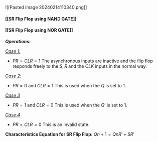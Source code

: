 ![[Pasted image 20240214110340.png]]

#### [[SR Flip Flop using NAND GATE]]
#### [[SR Flip Flop using NOR GATE]]

***Operations:***

 <u>*Case 1*:</u>
-  $PR=CLR=1$ The asynchronous inputs are inactive and the flip flop responds freely to the $S,R$ and the $CLK$ inputs in the normal way.

 <u>*Case 2*:</u>
-  $PR=0$ and $CLR=1$ This is used when the $Q$ is set to $1$.
 
 <u>*Case 3*</u>
-  $PR=1$ and $CLR=0$ This is used when the $Q’$ is set to $1$.

 <u>*Case 4*</u>
-  $PR=CLR=0$ This is an invalid state.

**Characteristics Equation for SR Flip Flop:**
$Qn+1 = QnR’ + SR’$